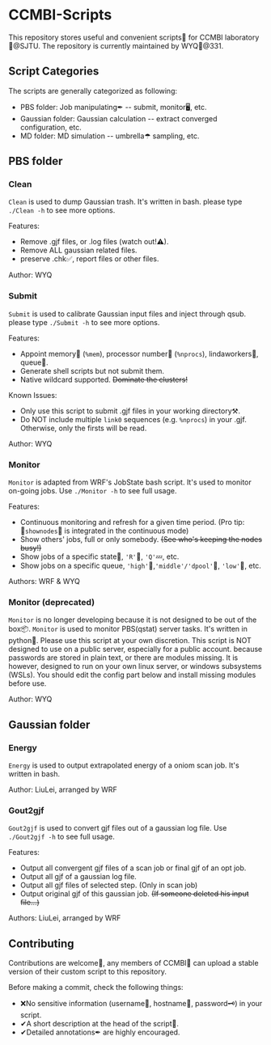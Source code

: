 # CCMBI-Scripts
This repository stores useful and convenient scripts📑 for CCMBI laboratory🤼@SJTU.
The repository is currently maintained by WYQ🤪@331.

## Script Categories
The scripts are generally categorized as following:
* PBS folder: Job manipulating✒ -- submit, monitor🖥, etc.
* Gaussian folder: Gaussian calculation -- extract converged configuration, etc.
* MD folder: MD simulation -- umbrella☂ sampling, etc.

## PBS folder
### Clean
`Clean` is used to dump Gaussian trash. It's written in bash.
please type `./Clean -h` to see more options.

Features:
* Remove .gjf files, or .log files (watch out!⚠).
* Remove ALL gaussian related files.
* preserve .chk✅, report files or other files.

Author: WYQ

### Submit
`Submit` is used to calibrate Gaussian input files and inject through qsub.
please type `./Submit -h` to see more options.

Features:
* Appoint memory🤔 (`%mem`), processor number💠 (`%nprocs`), lindaworkers👷‍️, queue🚥.
* Generate shell scripts but not submit them.
* Native wildcard supported. ~~Dominate the clusters!~~

Known Issues:
* Only use this script to submit .gjf files in your working directory⚒.
* Do NOT include multiple `link0` sequences (e.g. `%nprocs`) in your .gjf. Otherwise, only the firsts will be read.

Author: WYQ

### Monitor
`Monitor` is adapted from WRF's JobState bash script. It's used to monitor on-going jobs. Use `./Monitor -h` to see full usage.

Features:
* Continuous monitoring and refresh for a given time period. (Pro tip: 💠`shownodes`💠 is integrated in the continuous mode)
* Show others' jobs, full or only somebody. ~~(See who's keeping the nodes busy!)~~
* Show jobs of a specific state🗽, `'R'`🏃‍, `'Q'`💤, etc.
* Show jobs on a specific queue, `'high'`🔺,`'middle'/'dpool'`🔴, `'low'`🔻, etc.

Authors: WRF & WYQ

### Monitor (deprecated)
`Monitor` is no longer developing because it is not designed to be out of the box📦.
`Monitor` is used to monitor PBS(qstat) server tasks. It's written in python🐍.
Please use this script at your own discretion.
This script is NOT designed to use on a public server, especially for a public account.
because passwords are stored in plain text, or there are modules missing.
It is however, designed to run on your own linux server, or windows subsystems (WSLs).
You should edit the config part below and install missing modules before use.

Author: WYQ

## Gaussian folder
### Energy
`Energy` is used to output extrapolated energy of a oniom scan job. It's written in bash.

Author: LiuLei, arranged by WRF

### Gout2gjf
`Gout2gjf` is used to convert gjf files out of a gaussian log file. Use `./Gout2gjf -h` to see full usage.

Features:
* Output all convergent gjf files of a scan job or final gjf of an opt job.
* Output all gjf of a gaussian log file.
* Output all gjf files of selected step. (Only in scan job)
* Output original gjf of this gaussian job. ~~(If someone deleted his input file...)~~

Authors: LiuLei, arranged by WRF

## Contributing
Contributions are welcome🤣, any members of CCMBI🤼 can upload a stable version of their custom script to this repository.

Before making a commit, check the following things:
* ❌No sensitive information (username👥, hostname🎯, password🗝) in your script.
* ✔A short description at the head of the script📜.
* ✔Detailed annotations✒ are highly encouraged.
